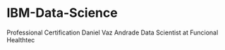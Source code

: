 # IBM-Data-Science
Professional Certification
Daniel Vaz Andrade
Data Scientist at Funcional Healthtec
